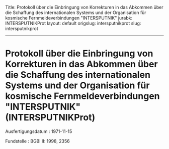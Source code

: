 Title: Protokoll über die Einbringung von Korrekturen in das Abkommen über die Schaffung
  des internationalen Systems und der Organisation für kosmische Fernmeldeverbindungen
  "INTERSPUTNIK"
jurabk: INTERSPUTNIKProt
layout: default
origslug: intersputnikprot
slug: intersputnikprot

---

# Protokoll über die Einbringung von Korrekturen in das Abkommen über die Schaffung des internationalen Systems und der Organisation für kosmische Fernmeldeverbindungen "INTERSPUTNIK" (INTERSPUTNIKProt)

Ausfertigungsdatum
:   1971-11-15

Fundstelle
:   BGBl II: 1998, 2356

